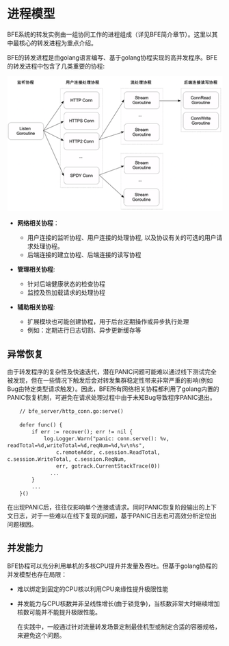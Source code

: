 #  进程模型

BFE系统的转发实例由一组协同工作的进程组成（详见BFE简介章节）。这里以其中最核心的转发进程为重点介绍。

BFE的转发进程是由golang语言编写、基于golang协程实现的高并发程序。BFE的转发进程中包含了几类重要的协程:

![process_model](./process_model.png)

- **网络相关协程**：
   - 用户连接的监听协程、用户连接的处理协程, 以及协议有关的可选的用户请求处理协程。
   - 后端连接的建立协程、后端连接的读写协程

- **管理相关协程**: 
   - 针对后端健康状态的检查协程
   - 监控及热加载请求的处理协程

- **辅助相关协程**:
   - 扩展模块也可能创建协程，用于后台定期操作或异步执行处理
   - 例如：定期进行日志切割、异步更新缓存等

## 异常恢复

由于转发程序的复杂性及快速迭代，潜在PANIC问题可能难以通过线下测试完全被发现，但在一些情况下触发后会对转发集群稳定性带来非常严重的影响(例如Bug由特定类型请求触发）。因此，BFE所有网络相关协程都利用了golang内置的PANIC恢复机制，可避免在请求处理过程中由于未知Bug导致程序PANIC退出。

```
	// bfe_server/http_conn.go:serve()
	
	defer func() {
		if err := recover(); err != nil {
			log.Logger.Warn("panic: conn.serve(): %v, readTotal=%d,writeTotal=%d,reqNum=%d,%v\n%s",
				c.remoteAddr, c.session.ReadTotal, c.session.WriteTotal, c.session.ReqNum,
				err, gotrack.CurrentStackTrace(0))
			  ...
		}
		...
	}()
```

在出现PANIC后，往往仅影响单个连接或请求。同时PANIC恢复阶段输出的上下文日志，对于一些难以在线下复现的问题，基于PANIC日志也可高效分析定位出问题根因。



## 并发能力

BFE协程可以充分利用单机的多核CPU提升并发量及吞吐。但基于golang协程的并发模型也存在局限：
- 难以绑定到固定的CPU核以利用CPU亲缘性提升极限性能

- 并发能力与CPU核数并非呈线性增长(由于锁竞争)，当核数非常大时继续增加核数可能并不能提升极限性能。

  在实践中，一般通过针对流量转发场景定制最佳机型或制定合适的容器规格，来避免这个问题。 
